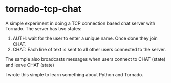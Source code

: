 tornado-tcp-chat
================

A simple experiment in doing a TCP connection based chat server with Tornado. The server has two states:

1) AUTH: wait for the user to enter a unique name. Once done they join CHAT.
2) CHAT: Each line of text is sent to all other users connected to the server.

The sample also broadcasts messages when users connect to CHAT (state) and leave CHAT (state)

I wrote this simple to learn something about Python and Tornado.